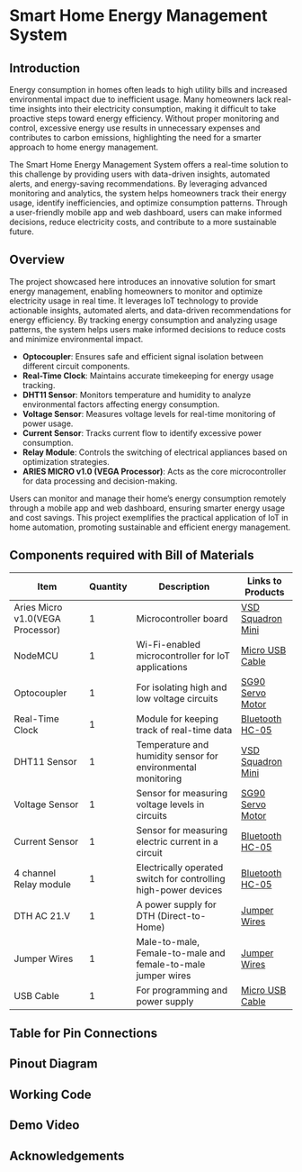 # Smart Home Energy Management System
## Introduction
Energy consumption in homes often leads to high utility bills and increased environmental impact due to inefficient usage. Many homeowners lack real-time insights into their electricity consumption, making it difficult to take proactive steps toward energy efficiency. Without proper monitoring and control, excessive energy use results in unnecessary expenses and contributes to carbon emissions, highlighting the need for a smarter approach to home energy management.

The Smart Home Energy Management System offers a real-time solution to this challenge by providing users with data-driven insights, automated alerts, and energy-saving recommendations. By leveraging advanced monitoring and analytics, the system helps homeowners track their energy usage, identify inefficiencies, and optimize consumption patterns. Through a user-friendly mobile app and web dashboard, users can make informed decisions, reduce electricity costs, and contribute to a more sustainable future.
## Overview
The project showcased here introduces an innovative solution for smart energy management, enabling homeowners to monitor and optimize electricity usage in real time. It leverages IoT technology to provide actionable insights, automated alerts, and data-driven recommendations for energy efficiency. By tracking energy consumption and analyzing usage patterns, the system helps users make informed decisions to reduce costs and minimize environmental impact.

- **Optocoupler**: Ensures safe and efficient signal isolation between different circuit components.
- **Real-Time Clock**: Maintains accurate timekeeping for energy usage tracking.
- **DHT11 Sensor**: Monitors temperature and humidity to analyze environmental factors affecting energy consumption.
- **Voltage Sensor**: Measures voltage levels for real-time monitoring of power usage.
- **Current Sensor**: Tracks current flow to identify excessive power consumption.
- **Relay Module**: Controls the switching of electrical appliances based on optimization strategies.
- **ARIES MICRO v1.0 (VEGA Processor)**: Acts as the core microcontroller for data processing and decision-making.

Users can monitor and manage their home’s energy consumption remotely through a mobile app and web dashboard, ensuring smarter energy usage and cost savings. This project exemplifies the practical application of IoT in home automation, promoting sustainable and efficient energy management.
## Components required with Bill of Materials
| Item                   | Quantity | Description                                                   | Links to Products                                      |
|------------------------|----------|---------------------------------------------------------------|---------------------------------------------------|
| Aries Micro v1.0(VEGA Processor)  | 1        | Microcontroller board                                        | [VSD Squadron Mini ](https://pages.razorpay.com/vsdsqmnMAY24)           |
| NodeMCU  | 1        |Wi-Fi-enabled microcontroller for IoT applications  | [Micro USB Cable](https://amzn.in/d/9b3ttSo)        |
| Optocoupler            | 1        | For isolating high and low voltage circuits                            | [SG90 Servo Motor](https://amzn.in/d/bPAGDrt)       |
| Real-Time Clock        | 1        | Module for keeping track of real-time data              | [Bluetooth HC-05](https://amzn.in/d/8OtBQpe)        |
| DHT11 Sensor           | 1        | Temperature and humidity sensor for environmental monitoring           | [VSD Squadron Mini ](https://pages.razorpay.com/vsdsqmnMAY24)           |
| Voltage Sensor           | 1        |    Sensor for measuring voltage levels in circuits   | [SG90 Servo Motor](https://amzn.in/d/bPAGDrt)       |
| Current Sensor         | 1        |  Sensor for measuring electric current in a circuit                 | [Bluetooth HC-05](https://amzn.in/d/8OtBQpe)        |
| 4 channel Relay module           | 1        | Electrically operated switch for controlling high-power devices    | [Bluetooth HC-05](https://amzn.in/d/8OtBQpe)        |
| DTH AC 21.V       | 1        | A power supply for DTH (Direct-to-Home)   | [Jumper Wires](https://amzn.in/d/abTh8bo)           |
| Jumper Wires           | 1        | Male-to-male, Female-to-male and female-to-male jumper wires                 | [Jumper Wires](https://amzn.in/d/abTh8bo)           |
| USB Cable  | 1        | For programming and power supply                             | [Micro USB Cable](https://amzn.in/d/9b3ttSo)        |
## Table for Pin Connections
## Pinout Diagram
## Working Code
## Demo Video
## Acknowledgements






